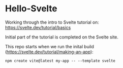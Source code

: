 # Hello-Svelte

Working through the intro to Svelte tutorial on: https://svelte.dev/tutorial/basics

Initial part of the tutorial is completed on the Svelte site.

This repo starts when we run the inital build (https://svelte.dev/tutorial/making-an-app):

`npm create vite@latest my-app -- --template svelte`
